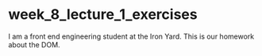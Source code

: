 # week_8_lecture_1_exercises
I am a front end engineering student at the Iron Yard. This is our homework about the DOM.
